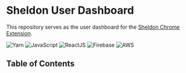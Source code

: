 # Sheldon User Dashboard

This repository serves as the user dashboard for the [Sheldon Chrome
Extension](https://chrome.google.com/webstore/detail/jjpcchlkabbeeghocolljenmdeeckkoi).

![Yarn](https://img.shields.io/badge/-Yarn-2C8EBB?style=flat-square&logo=yarn&logoColor=fff)
![JavaScript](https://img.shields.io/badge/-JavaScript-f7df1e?style=flat-square&logo=javascript&logoColor=black)
![ReactJS](https://img.shields.io/badge/-ReactJS-61DAFB?style=flat-square&logo=react&logoColor=black)
![Firebase](https://img.shields.io/badge/-Firebase-FFCA28?style=flat-square&logo=firebase&logoColor=black)
![AWS](https://img.shields.io/badge/-AWS-232f3e?style=flat-square&logo=amazonaws&logoColor=white)

## Table of Contents

<!--
- [About Sheldon](#about-sheldon)
- [Features](#features)
- [Installation](#installation)
  - [Tools and Accounts Needed](#tools-and-accounts-needed)
  - [Setup](#setup)
  - [Running the Application](#running-the-application)
- [Deployment](#deployment)
  - [Setup MongoDB Atlas](#setup-mongodb-atlas)
  - [Setup AWS and CI/CD](#setup-aws-and-cicd)
  - [Setup Nginx for SSL](#setup-nginx-for-ssl)
- [Code Guidelines](#code-guidelines)
- [Miscellaneous](#miscellaneous)
  - [Logging](#logging)
  - [Verifying Origin](#verifying-origin)
- [Contact](#contact)

## About Sheldon

Sheldon is the ultimate chrome extension for boosting your
productivity. With Sheldon, you can quickly and accurately
answer any question, craft compelling and engaging social media
posts in seconds, and even write emails and code snippets with
ease. But that's not all – Sheldon can also help you with
spreadsheets, presentations and much more making it the perfect
tool for anyone looking to streamline their workflows and save
time.

You can visit Sheldon at [https://heysheldon.com](https://heysheldon.com).
Learn more about Sheldon at [Sheldon's Github Page](https://github.com/HeySheldonAI).

![Twitter Follow](https://img.shields.io/twitter/follow/heysheldonai)

## Features

1. The server is built using Node.js, Express.js, and MongoDB and is deployed on AWS EC2 and uses Nginx as a reverse proxy.
2. The server uses JWT for authentication and authorization.
3. The server uses OpenAI's GPT-3 API to generate responses.
4. The server can rate-limit requests from the same IP address.
5. The server blocks requests from origins other than the extension or the dashboard. This is done by using a custom header and a secret key. Redis is used to perform this task.
6. The server can handle requests related to the user's account, such as login, signup and related to searching with a prompt.

## Installation

### Tools and Accounts Needed

To install the server, you will need to have [Node.js](https://nodejs.org/en/), [MongoDB](https://www.mongodb.com/), [Redis](https://redis.io/), and [PM2](https://pm2.keymetrics.io/) installed on your machine.

_AWS, MongoDB Atlas accounts not needed for local development._
_Github Account only necessary for CI/CD (GitHub Actions)_

- [OpenAI](https://openai.com/)
- [AWS](https://aws.amazon.com/)
- [MongoDB Atlas](https://www.mongodb.com/cloud/atlas)
- [GitHub](https://github.com/)

### Setup

Clone the repository and install the dependencies.

```bash
> git clone https://github.com/HeySheldonAI/extension-server.git
> cd extension-server
> npm install
```

Create a `.env` file in the root directory and add the environment variables as mentioned in the `.env.example` file or the table below.

| Variable Name         | Description                                        | Example                                                                                       |
| --------------------- | -------------------------------------------------- | --------------------------------------------------------------------------------------------- |
| `MONGODB_URI`         | The URI of the production MongoDB database.        | `mongodb+srv://<username>:<password>@example.mongodb.net/prod?retryWrites=true&w=majority`    |
| `STAGING_MONGODB_URI` | The URI of the staging MongoDB database.           | `mongodb+srv://<username>:<password>@example.mongodb.net/staging?retryWrites=true&w=majority` |
| `JWT_SECRET`          | The secret to encode and decode a JWT Token.       | `randomstringblabla`                                                                          |
| `ENCRYPTION_KEY`      | The key to decode the x-custom-header.             | `randomstringblabla`                                                                          |
| `MAIN_OPENAI_ORG_ID`  | The organization ID for Production OpenAI Account. | `org-xxxxxxxxxxxxxxxxxxx`                                                                     |
| `MAIN_OPENAI_API_KEY` | The secret key for Production OpenAI Account.      | `sk-xxxxxxxxxxxxxxxxxxx`                                                                      |
| `TEST_OPENAI_ORG_ID`  | The org ID for Dev/Staging OpenAI Account.         | `org-xxxxxxxxxxxxxxxxxxx`                                                                     |
| `TEST_OPENAI_API_KEY` | The secret key for Dev/Staging OpenAI Account.     | `sk-xxxxxxxxxxxxxxxxxxx`                                                                      |

**For default/development keys and values, refer to the [`config.js`](https://github.com/HeySheldonAI/extension-server/blob/master/src/config/config.js) file.**

### Running the Server

```bash
> npm run dev
```

If you get any errors, make sure the following conditions are met:

- NodeJs, MongoDB, Redis, and PM2 are installed on your machine.
- The MongoDB and Redis servers are running.
- The environment variables are set correctly.
- Make sure you don't use any special characters like `$` in the `JWT_SECRET` and `ENCRYPTION_KEY` variables.
- Port 8080, 6379, and 27017 are not being used by any other process.

For most of the errors, you can see the logs in the `logs` folder under the `src` directory. The log file for in-app errors would go by the following naming convention: `app_$ENVIRONMENT_$DD_MM_YYYY.logs.json`.

## Deployment

For deployment, you will need to have an AWS account, MongoDB Atlas account, and a Github account.

### Setup MongoDB Atlas

1. Create a new cluster on MongoDB Atlas.
2. Create a new user for the cluster and give it the `readWrite` role.
3. Create a new database and name it `prod` or `staging` depending on the environment.
4. Allow access from anywhere if you want to test the server locally. If you want to deploy the server on a remote server, then allow access from the IP address of the remote server that we will be creating later.

### Setup AWS and CI/CD

1. Create an AWS account and a Github account.
2. Refer to the following article: [How to Deploy a Node.js App to AWS EC2 Using GitHub Actions](https://medium.com/codemonday/github-actions-for-ci-cd-with-ec2-codedeploy-and-s3-e93e75bf1ce0) to setup the CI/CD pipeline.
3. Instead of adding the userdata, ssh into the new EC2 instance and follow the steps mentioned in the following gist: [How to setup a Node.js server on AWS EC2](https://gist.github.com/AdityaKG-169/0e11b81f28e26ffddc50a767cf1bdbca).
4. Make sure to create a `.env` file in the root directory of the server and add the environment variables as mentioned in the `.env.example` file or the table above.

### Setup Nginx for SSL

1. Follow the following article to setup Nginx for SSL: [How to Setup Nginx for SSL on Ubuntu Server](https://gist.github.com/AdityaKG-169/fe0c41a4bcf0f917ad44364ab158affc).
2. Make sure to edit the `nginx.conf` file as per the following gist: [Editing nginx.conf](https://gist.github.com/AdityaKG-169/12c1b57fc687a475ae06e5c273e09825). This edit is necessary so that the express server can receive the IP address of the user instead of the IP address of the proxy server.

## Code Guidelines

1. For every function, there must be comments stating why the function is needed and what it does.
2. Files must be arranged into folders based on their functionality.
3. All file and folders must be named in `camelCase`.
4. Try catching all errors and logging them in the `src/logs` folder.
5. Difference between helpers and util functions is that helper functions' response can directly be sent to frontend while utility functions' response cannot. Also, all the utility functions take direct arguments while helper functions take object(context) as argument.

## Miscellaneous

### Logging

All the logs are stored in the `logs` folder under the `src` directory.

There are 2 types of logs:

- `app` logs: These logs are generated by the application in the `try/catch` block.
- `network` logs: These logs are generated by the `morgan` package.

The log file for in-app errors would go by the following naming convention: `app_$ENVIRONMENT_$DD_MM_YYYY.logs.json`. Here `$ENVIRONMENT` is the environment variable `NODE_ENV` and `$DD_MM_YYYY` is the current date. Example: `app_development_01_01_2023.logs.json`.

The log file for network errors would go by the following naming convention: `network_$ENVIRONMENT_$DD_MM_YYYY.logs.json`. Here `$ENVIRONMENT` is the environment variable `NODE_ENV` and `$DD_MM_YYYY` is the current date. Example: `network_development_01_01_2023.logs.json`.

These log files are created only when a request is made to the server. If no request is made, then no log file is created.

**PS: The log files are created in the UTC timezone.**
In the remote server, the log file is created at `5:30 AM IST` and in the local server, the log file is created at `12:00 AM IST`.

### Verifying Origin

For every request, there should be a `x-custom-header` in the request header. The `x-custom-header` is encrypted using the `ENCRYPTION_KEY` and the encrypted string is sent in the `x-custom-header` header. The server decrypts the `x-custom-header` using the `ENCRYPTION_KEY` and verifies the origin of the request.

This is done to prevent any malicious requests from being made to the server.

The decrypted header is of the form: `origin::timestamp::randomString`. Here `origin` is the origin of the request, `timestamp` is the timestamp of the request, and `randomString` is a random string of length 10.

After decrypting the header, the random string is then stored in the redis cache, so that no other request can be made with the same random string.

## Contact

If you have any questions, feel free to contact me at [adityakrishnaoff@gmail.com
](mailto:adityakrishnaoff@gmail.com) or [@adityakrishnag\_](https://shimy.in/twitter) on Twitter. -->
